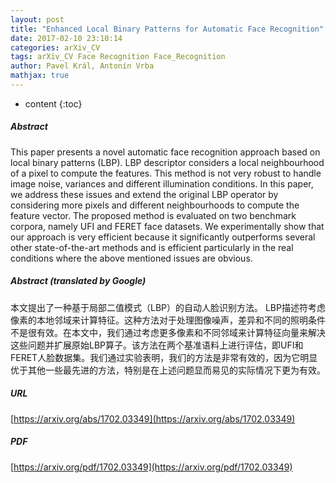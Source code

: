 ```yaml
---
layout: post
title: "Enhanced Local Binary Patterns for Automatic Face Recognition"
date: 2017-02-10 23:10:14
categories: arXiv_CV
tags: arXiv_CV Face Recognition Face_Recognition
author: Pavel Král, Antonín Vrba
mathjax: true
---
```


* content
{:toc}

##### Abstract
This paper presents a novel automatic face recognition approach based on local binary patterns (LBP). LBP descriptor considers a local neighbourhood of a pixel to compute the features. This method is not very robust to handle image noise, variances and different illumination conditions. In this paper, we address these issues and extend the original LBP operator by considering more pixels and different neighbourhoods to compute the feature vector. The proposed method is evaluated on two benchmark corpora, namely UFI and FERET face datasets. We experimentally show that our approach is very efficient because it significantly outperforms several other state-of-the-art methods and is efficient particularly in the real conditions where the above mentioned issues are obvious.

##### Abstract (translated by Google)
本文提出了一种基于局部二值模式（LBP）的自动人脸识别方法。 LBP描述符考虑像素的本地邻域来计算特征。这种方法对于处理图像噪声，差异和不同的照明条件不是很有效。在本文中，我们通过考虑更多像素和不同邻域来计算特征向量来解决这些问题并扩展原始LBP算子。该方法在两个基准语料上进行评估，即UFI和FERET人脸数据集。我们通过实验表明，我们的方法是非常有效的，因为它明显优于其他一些最先进的方法，特别是在上述问题显而易见的实际情况下更为有效。

##### URL
[https://arxiv.org/abs/1702.03349](https://arxiv.org/abs/1702.03349)

##### PDF
[https://arxiv.org/pdf/1702.03349](https://arxiv.org/pdf/1702.03349)

